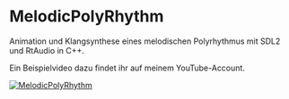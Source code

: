 # MelodicPolyRhythm
Animation und Klangsynthese eines melodischen Polyrhythmus mit SDL2 und RtAudio in C++.

Ein Beispielvideo dazu findet ihr auf meinem YouTube-Account.

[![MelodicPolyRhythm](https://img.youtube.com/vi/PuoPk0HPw0E/0.jpg)](https://www.youtube.com/watch?v=PuoPk0HPw0E)

